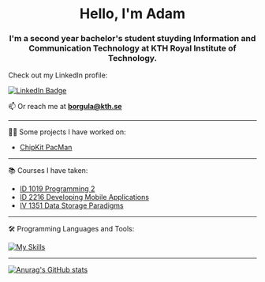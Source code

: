 <h1 align="center">Hello, I'm Adam</h1>

<h3 align="center">I'm a second year bachelor's student stuyding Information and Communication Technology at KTH Royal Institute of Technology.</h3>

Check out my LinkedIn profile:
<div id="badges">
  <a href="https://www.linkedin.com/in/adam-borgula-8a675624b/">
    <img src="https://img.shields.io/badge/LinkedIn-blue?style=for-the-badge&logo=linkedin&logoColor=white" alt="LinkedIn Badge"/>
  </a>
<div align="center">
</div>


 📫 Or reach me at **borgula@kth.se**


---


👨‍💻 Some projects I have worked on:

- [ChipKit PacMan](https://github.com/adamcq/TetrisUno32)

---

:books: Courses I have taken:

- [ ID 1019 Programming 2 ](https://github.com/adamcq/programming2)
- [ ID 2216 Developing Mobile Applications ](https://github.com/adamcq/ID2216_native)
- [ IV 1351 Data Storage Paradigms ](https://github.com/adamcq/MusicDB)

---
  
:hammer_and_wrench: Programming Languages and Tools:

[![My Skills](https://skillicons.dev/icons?i=py,c,java,elixir,latex,html,css,js,cpp,react,postgres,git,kotlin&perline=8)](https://skillicons.dev)

---

[![Anurag's GitHub stats](https://github-readme-stats.vercel.app/api?username=adamcq&count_private=true&theme=radical)](https://github.com/anuraghazra/github-readme-stats)


<!--
Here are some ideas to get you started:


- 🌱 I’m currently learning ...
- 👯 I’m looking to collaborate on ...
- 🤔 I’m looking for help with ...
- 💬 Ask me about ...
- 📫 How to reach me: ...
- 😄 Pronouns: ...
- ⚡ Fun fact: ...
-->
